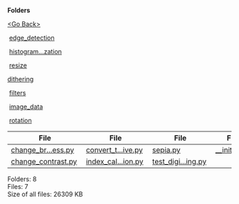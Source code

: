 **Folders**

[&lt;Go Back&gt;](../right.html)

 [edge\_detection](edge_detection/right.html)

 [histogram...zation](histogram_equalization/right.html)

 [resize](resize/right.html)

[dithering](dithering/right.html)

 [filters](filters/right.html)

 [image\_data](image_data/right.html)

 [rotation](rotation/right.html)

  

<table><thead><tr class="header"><th><strong>File</strong></th><th><strong>File</strong></th><th><strong>File</strong></th><th><strong>File</strong></th></tr></thead><tbody><tr class="odd"><td><a href="change_brightness.py">change_br...ess.py</a> </td><td><a href="convert_to_negative.py">convert_t...ive.py</a> </td><td><a href="sepia.py">sepia.py</a> </td><td><a href="__init__.py">__init__.py</a> </td></tr><tr class="even"><td><a href="change_contrast.py">change_contrast.py</a> </td><td><a href="index_calculation.py">index_cal...ion.py</a> </td><td><a href="test_digital_image_processing.py">test_digi...ing.py</a> </td><td></td></tr></tbody></table>

Folders: 8  
Files: 7  
Size of all files: 26309 KB
